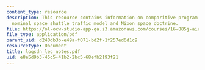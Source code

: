 ```yaml
---
content_type: resource
description: This resource contains information on comparitive program accomplishments,
  nominal space shuttle traffic model and Nixon space doctrine.
file: https://ol-ocw-studio-app-qa.s3.amazonaws.com/courses/16-885j-aircraft-systems-engineering-fall-2005/e8e5d9b345c541b22bc568efb2193f21_logsdn_lec_notes.pdf
file_type: application/pdf
parent_uid: d240db3b-e49a-f071-bd2f-1f257ed6d1c9
resourcetype: Document
title: logsdn_lec_notes.pdf
uid: e8e5d9b3-45c5-41b2-2bc5-68efb2193f21
---
```

